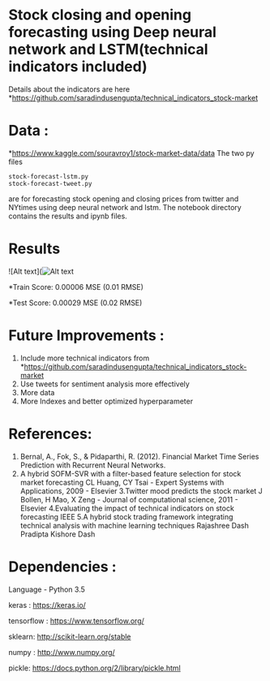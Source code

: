 # Stock closing and opening forecasting using Deep neural network and LSTM(technical indicators included)
Details about the indicators are here *https://github.com/saradindusengupta/technical_indicators_stock-market

# Data :
*https://www.kaggle.com/souravroy1/stock-market-data/data
The two py files 
```
stock-forecast-lstm.py
stock-forecast-tweet.py
```
are for forecasting stock opening and closing prices from twitter and NYtimes  using deep neural network and lstm.
The notebook directory contains the results and ipynb files.

# Results
![Alt text](![Alt text](https://github.com/BenjiKCF/Neural-Network-with-Financial-Time-Series-Data/blob/master/Photos/20170510result.png)

*Train Score: 0.00006 MSE (0.01 RMSE)

*Test Score: 0.00029 MSE (0.02 RMSE)

# Future Improvements :
1. Include more technical indicators from *https://github.com/saradindusengupta/technical_indicators_stock-market
2. Use tweets for sentiment analysis more effectively 
3. More data 
4. More Indexes and better optimized hyperparameter

# References:
1. Bernal, A., Fok, S., & Pidaparthi, R. (2012). Financial Market Time Series Prediction with Recurrent Neural Networks.
2. A hybrid SOFM-SVR with a filter-based feature selection for stock market forecasting CL Huang, CY Tsai - Expert Systems with Applications, 2009 - Elsevier
3.Twitter mood predicts the stock market J Bollen, H Mao, X Zeng - Journal of computational science, 2011 - Elsevier
4.Evaluating the impact of technical indicators on stock forecasting  IEEE
5.A hybrid stock trading framework integrating technical analysis with machine learning techniques  Rajashree Dash Pradipta Kishore Dash

# Dependencies :
Language - Python 3.5

keras : https://keras.io/

tensorflow : https://www.tensorflow.org/

sklearn: http://scikit-learn.org/stable

numpy : http://www.numpy.org/

pickle: https://docs.python.org/2/library/pickle.html


